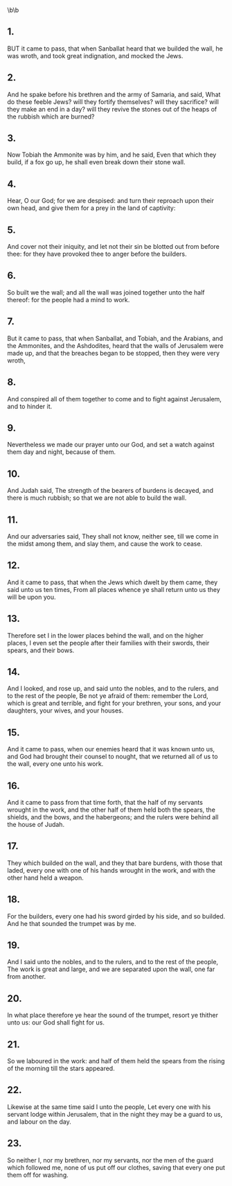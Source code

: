 \b\b
## 1.
BUT it came to pass, that when Sanballat heard that we builded the wall, he was wroth, and took great indignation, and mocked the Jews.
## 2.
And he spake before his brethren and the army of Samaria, and said, What do these feeble Jews?  will they fortify themselves?  will they sacrifice?  will they make an end in a day?  will they revive the stones out of the heaps of the rubbish which are burned?
## 3.
Now Tobiah the Ammonite was by him, and he said, Even that which they build, if a fox go up, he shall even break down their stone wall.
## 4.
Hear, O our God; for we are despised: and turn their reproach upon their own head, and give them for a prey in the land of captivity:
## 5.
And cover not their iniquity, and let not their sin be blotted out from before thee: for they have provoked thee to anger before the builders.
## 6.
So built we the wall; and all the wall was joined together unto the half thereof: for the people had a mind to work.
## 7.
But it came to pass, that when Sanballat, and Tobiah, and the Arabians, and the Ammonites, and the Ashdodites, heard that the walls of Jerusalem were made up, and that the breaches began to be stopped, then they were very wroth,
## 8.
And conspired all of them together to come and to fight against Jerusalem, and to hinder it.
## 9.
Nevertheless we made our prayer unto our God, and set a watch against them day and night, because of them.
## 10.
And Judah said, The strength of the bearers of burdens is decayed, and there is much rubbish; so that we are not able to build the wall.
## 11.
And our adversaries said, They shall not know, neither see, till we come in the midst among them, and slay them, and cause the work to cease.
## 12.
And it came to pass, that when the Jews which dwelt by them came, they said unto us ten times, From all places whence ye shall return unto us they will be upon you.
## 13.
Therefore set I in the lower places behind the wall, and on the higher places, I even set the people after their families with their swords, their spears, and their bows.
## 14.
And I looked, and rose up, and said unto the nobles, and to the rulers, and to the rest of the people, Be not ye afraid of them: remember the Lord, which is great and terrible, and fight for your brethren, your sons, and your daughters, your wives, and your houses.
## 15.
And it came to pass, when our enemies heard that it was known unto us, and God had brought their counsel to nought, that we returned all of us to the wall, every one unto his work.
## 16.
And it came to pass from that time forth, that the half of my servants wrought in the work, and the other half of them held both the spears, the shields, and the bows, and the habergeons; and the rulers were behind all the house of Judah.
## 17.
They which builded on the wall, and they that bare burdens, with those that laded, every one with one of his hands wrought in the work, and with the other hand held a weapon.
## 18.
For the builders, every one had his sword girded by his side, and so builded.  And he that sounded the trumpet was by me.
## 19.
And I said unto the nobles, and to the rulers, and to the rest of the people, The work is great and large, and we are separated upon the wall, one far from another.
## 20.
In what place therefore ye hear the sound of the trumpet, resort ye thither unto us: our God shall fight for us.
## 21.
So we laboured in the work: and half of them held the spears from the rising of the morning till the stars appeared.
## 22.
Likewise at the same time said I unto the people, Let every one with his servant lodge within Jerusalem, that in the night they may be a guard to us, and labour on the day.
## 23.
So neither I, nor my brethren, nor my servants, nor the men of the guard which followed me, none of us put off our clothes, saving that every one put them off for washing.
